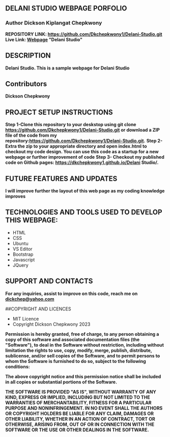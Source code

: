 ## DELANI STUDIO WEBPAGE PORFOLIO
      
### Author Dickson Kiplangat Chepkwony
  **REPOSITORY LINK: https://github.com/Dkchepkwony1/Delani-Studio.git**
  **Live Link: [Webpage](https://dkchepkwony1.github.io/Delani-Studio/) "Delani Studio"**

## DESCRIPTION
  **Delani Studio. This is a sample webpage for Delani Studio**

## Contributors
  **Dickson Chepkwony**

## PROJECT SETUP INSTRUCTIONS
  **Step 1-Clone this repository to your deskstop using git clone <https://github.com/Dkchepkwony1/Delani-Studio.git> or download a ZIP file of the code from my repository:https://github.com/Dkchepkwony1/Delani-Studio.git.**
  **Step 2-Extra the zip to your appropriate directory and open index.html to checkout my code design. You can use this code as a startup for a new webpage or further improvement of code**
  **Step 3- Checkout my published code on Github pages: https://dkchepkwony1.github.io/Delani Studio/.**

## FUTURE FEATURES AND UPDATES
**I will improve further the layout of this web page as my coding knowledge improves**

## TECHNOLOGIES AND TOOLS USED TO DEVELOP THIS WEBPAGE:
<ul>
  <li>HTML</li>
  <li>CSS</li>
  <li>Ubuntu</li>
  <li>VS Editor</li>
  <li>Bootstrap</li>
  <li>Javascript</li>
  <li>JQuery</li>
</ul>

## SUPPORT AND CONTACTS
  **For any inquiries, assist to improve on this code, reach me on dickchep@yahoo.com**

##COPYRIGHT AND LICENCES 
<ul>
  <li>MIT Licence</li>
  <li>Copyright Dickson Chepkwony 2023</li>
</ul>

**Permission is hereby granted, free of charge, to any person obtaining a copy of this software and associated documentation files (the "Software"), to deal in the Software without restriction, including without limitation the rights to use, copy, modify, merge, publish, distribute, sublicense, and/or sell copies of the Software, and to permit persons to whom the Software is furnished to do so, subject to the following conditions:**

**The above copyright notice and this permission notice shall be included in all copies or substantial portions of the Software.**

**THE SOFTWARE IS PROVIDED "AS IS", WITHOUT WARRANTY OF ANY KIND, EXPRESS OR IMPLIED, INCLUDING BUT NOT LIMITED TO THE WARRANTIES OF MERCHANTABILITY, FITNESS FOR A PARTICULAR PURPOSE AND NONINFRINGEMENT. IN NO EVENT SHALL THE AUTHORS OR COPYRIGHT HOLDERS BE LIABLE FOR ANY CLAIM, DAMAGES OR OTHER LIABILITY, WHETHER IN AN ACTION OF CONTRACT, TORT OR OTHERWISE, ARISING FROM, OUT OF OR IN CONNECTION WITH THE SOFTWARE OR THE USE OR OTHER DEALINGS IN THE SOFTWARE.**

